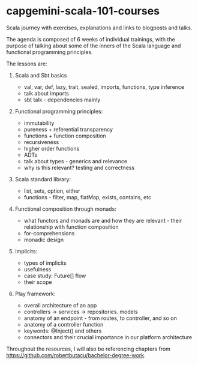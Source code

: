 # capgemini-scala-101-courses
Scala journey with exercises, explanations and links to blogposts and talks.

The agenda is composed of 6 weeks of individual trainings, with the purpose of talking about some of the inners of the Scala language and functional programming principles.

The lessons are:
  1. Scala and Sbt basics
      - val, var, def, lazy, trait, sealed, imports, functions, type inference
      - talk about imports
      - sbt talk - dependencies mainly
 
  2. Functional programming principles:
      - immutability 
      - pureness + referential transparency
      - functions + function composition
      - recursiveness 
      - higher order functions
      - ADTs
      - talk about types - generics and relevance
      - why is this relevant? testing and correctness

  3. Scala standard library:
      - list, sets, option, either
      - functions - filter, map, flatMap, exists, contains, etc

  4. Functional composition through monads:
      - what functors and monads are and how they are relevant - their relationship with function composition
      - for-comprehensions
      - monadic design
      
  5. Implicits:
      - types of implicits
      - usefulness 
      - case study: Future[] flow
      - their scope
  
  6. Play framework:
      - overall architecture of an app
      - controllers -> services -> repositories. models
      - anatomy of an endpoint - from routes, to controller, and so on
      - anatomy of a controller function
      - keywords: @Inject() and others
      - connectors and their crucial importance in our platform architecture

Throughout the resources, I will also be referencing chapters from https://github.com/robertbutacu/bachelor-degree-work.